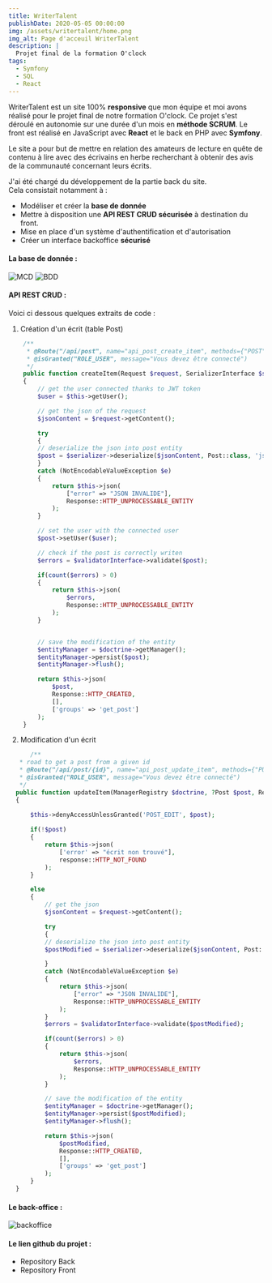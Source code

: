 ```yaml
---
title: WriterTalent
publishDate: 2020-05-05 00:00:00
img: /assets/writertalent/home.png
img_alt: Page d'acceuil WriterTalent
description: |
  Projet final de la formation O'clock
tags:
  - Symfony
  - SQL
  - React
---
```


WriterTalent est un site 100% **responsive** que mon équipe et moi avons réalisé pour le projet final de notre formation O'clock. Ce projet s'est déroulé en autonomie sur une durée d'un mois en **méthode SCRUM**. Le front est réalisé en JavaScript avec **React** et le back en PHP avec **Symfony**. 
  
Le site a pour but de mettre en relation des amateurs de lecture en quête de contenu à lire avec des écrivains en herbe recherchant à obtenir des avis de la communauté concernant leurs écrits. 
  
J'ai été chargé du développement de la partie back du site.  
Cela consistait notamment à :
- Modéliser et créer la **base de donnée**
- Mettre à disposition une **API REST CRUD sécurisée** à destination du front.
- Mise en place d'un système d'authentification et d'autorisation
- Créer un interface backoffice **sécurisé**

#### La base de donnée : 

![MCD](/assets/writertalent/MCD.png) ![BDD](/assets/writertalent/BDD.png)

#### API REST CRUD :  
Voici ci dessous quelques extraits de code :  
1) Création d'un écrit (table Post)
```php
    /**
     * @Route("/api/post", name="api_post_create_item", methods={"POST"})
     * @isGranted("ROLE_USER", message="Vous devez être connecté")
     */
    public function createItem(Request $request, SerializerInterface $serializer, ManagerRegistry $doctrine, ValidatorInterface $validatorInterface)
    {
        // get the user connected thanks to JWT token 
        $user = $this->getUser();

        // get the json of the request
        $jsonContent = $request->getContent();

        try 
        {
        // deserialize the json into post entity
        $post = $serializer->deserialize($jsonContent, Post::class, 'json');
        } 
        catch (NotEncodableValueException $e) 
        {
            return $this->json(
                ["error" => "JSON INVALIDE"],
                Response::HTTP_UNPROCESSABLE_ENTITY
            );
        }

        // set the user with the connected user 
        $post->setUser($user);

        // check if the post is correctly writen 
        $errors = $validatorInterface->validate($post);

        if(count($errors) > 0)
        {
            return $this->json(
                $errors, 
                Response::HTTP_UNPROCESSABLE_ENTITY
            );
        }


        // save the modification of the entity
        $entityManager = $doctrine->getManager();
        $entityManager->persist($post);
        $entityManager->flush();

        return $this->json(
            $post,
            Response::HTTP_CREATED,
            [],
            ['groups' => 'get_post']
        );
    }
```  
2) Modification d'un écrit  
```php
      /**
   * road to get a post from a given id
   * @Route("/api/post/{id}", name="api_post_update_item", methods={"PUT"})
   * @isGranted("ROLE_USER", message="Vous devez être connecté")
   */
  public function updateItem(ManagerRegistry $doctrine, ?Post $post, Request $request, SerializerInterface $serializer, ValidatorInterface $validatorInterface)
  {

      $this->denyAccessUnlessGranted('POST_EDIT', $post);
      
      if(!$post) 
      {
          return $this->json(
              ['error' => "écrit non trouvé"],
              response::HTTP_NOT_FOUND
          );
      }

      else
      {
          // get the json
          $jsonContent = $request->getContent();

          try 
          {
          // deserialize the json into post entity
          $postModified = $serializer->deserialize($jsonContent, Post::class, 'json', ['object_to_populate' => $post]);

          } 
          catch (NotEncodableValueException $e) 
          {
              return $this->json(
                  ["error" => "JSON INVALIDE"],
                  Response::HTTP_UNPROCESSABLE_ENTITY
              );
          }
          $errors = $validatorInterface->validate($postModified);

          if(count($errors) > 0)
          {
              return $this->json(
                  $errors, 
                  Response::HTTP_UNPROCESSABLE_ENTITY
              );
          }

          // save the modification of the entity
          $entityManager = $doctrine->getManager();
          $entityManager->persist($postModified);
          $entityManager->flush();

          return $this->json(
              $postModified,
              Response::HTTP_CREATED,
              [],
              ['groups' => 'get_post']
          );
      }
  }
```

#### Le back-office :  

![backoffice](/assets/writertalent/backoffice.png)


#### Le lien github du projet : 

- Repository Back
- Repository Front